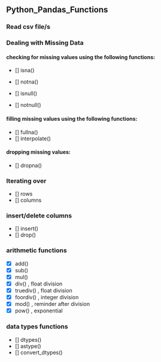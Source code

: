 ## Python_Pandas_Functions
### Read csv file/s
### Dealing with Missing Data
#### checking for missing values using the following functions:
- [] isna()
- [] notna()

- [] isnull()
- [] notnull()


#### filling missing values using the following functions:
- [] fullna()
- [] interpolate()


#### dropping missing values:
- [] dropna()

### Iterating over
- [] rows
- [] columns

### insert/delete columns
- [] insert()
- [] drop()

### arithmetic functions
- [x] add()
- [x] sub()
- [x] mul()
- [x] div() , float division
- [x] truediv() , float division
- [x] foordiv() , integer division
- [x] mod() , reminder after division
- [x] pow() , exponential 

### data types functions
- [] dtypes()
- [] astype()
- [] convert_dtypes()




